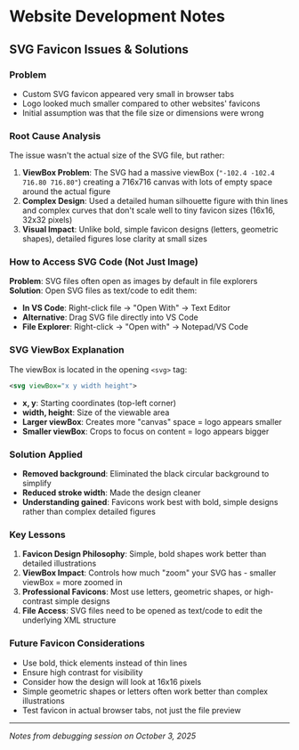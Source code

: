 # Website Development Notes

## SVG Favicon Issues & Solutions

### Problem
- Custom SVG favicon appeared very small in browser tabs
- Logo looked much smaller compared to other websites' favicons
- Initial assumption was that the file size or dimensions were wrong

### Root Cause Analysis
The issue wasn't the actual size of the SVG file, but rather:

1. **ViewBox Problem**: The SVG had a massive viewBox (`"-102.4 -102.4 716.80 716.80"`) creating a 716x716 canvas with lots of empty space around the actual figure
2. **Complex Design**: Used a detailed human silhouette figure with thin lines and complex curves that don't scale well to tiny favicon sizes (16x16, 32x32 pixels)
3. **Visual Impact**: Unlike bold, simple favicon designs (letters, geometric shapes), detailed figures lose clarity at small sizes

### How to Access SVG Code (Not Just Image)
**Problem**: SVG files often open as images by default in file explorers
**Solution**: Open SVG files as text/code to edit them:

- **In VS Code**: Right-click file → "Open With" → Text Editor
- **Alternative**: Drag SVG file directly into VS Code
- **File Explorer**: Right-click → "Open with" → Notepad/VS Code

### SVG ViewBox Explanation
The viewBox is located in the opening `<svg>` tag:
```xml
<svg viewBox="x y width height">
```

- **x, y**: Starting coordinates (top-left corner)
- **width, height**: Size of the viewable area
- **Larger viewBox**: Creates more "canvas" space = logo appears smaller
- **Smaller viewBox**: Crops to focus on content = logo appears bigger

### Solution Applied
- **Removed background**: Eliminated the black circular background to simplify
- **Reduced stroke width**: Made the design cleaner
- **Understanding gained**: Favicons work best with bold, simple designs rather than complex detailed figures

### Key Lessons
1. **Favicon Design Philosophy**: Simple, bold shapes work better than detailed illustrations
2. **ViewBox Impact**: Controls how much "zoom" your SVG has - smaller viewBox = more zoomed in
3. **Professional Favicons**: Most use letters, geometric shapes, or high-contrast simple designs
4. **File Access**: SVG files need to be opened as text/code to edit the underlying XML structure

### Future Favicon Considerations
- Use bold, thick elements instead of thin lines
- Ensure high contrast for visibility
- Consider how the design will look at 16x16 pixels
- Simple geometric shapes or letters often work better than complex illustrations
- Test favicon in actual browser tabs, not just the file preview

---

*Notes from debugging session on October 3, 2025*
